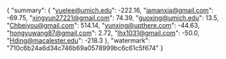 {
    "summary": {
        "yuelee@umich.edu": -222.16, 
        "iamanxia@gmail.com": -69.75, 
        "xingyun27221@gmail.com": 74.39, 
        "guoxing@umich.edu": 13.5, 
        "Chbeiyou@gmail.com": 514.14, 
        "yunxing@upthere.com": -44.63, 
        "hongyuwang87@gmail.com": 2.72, 
        "lhx1031@gmail.com": -50.0, 
        "Hding@macalester.edu": -218.3
    }, 
    "watermark": "710c6b24a6d34c746b69a0578999bc6c61c5f674"
}